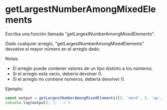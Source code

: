 # getLargestNumberAmongMixedElements

Escriba una función llamada "getLargestNumberAmongMixedElements".

Dado cualquier arreglo, "getLargestNumberAmongMixedElements" devuelve el mayor
número en el arreglo dado.

Notas:

- El arreglo puede contener valores de un tipo distinto a los números.
- Si el arreglo está vacío, debería devolver 0.
- Si el arreglo no contiene números, debería devolver 0.

Ejemplo:

```js
const output = getLargestNumberAmongMixedElements([3, 'word', 5, 'up', 3, 1]);
console.log(output); // --> 5
```
